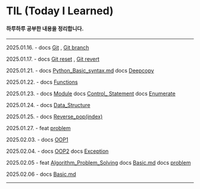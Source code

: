 # TIL (Today I Learned)

#### 하루하루 공부한 내용을 정리합니다.
---
2025.01.16. - docs [Git](/TIL/Git/Git.md) , [Git branch](/TIL/Git/GitBranch.md)

2025.01.17. - docs [Git reset](/TIL/Git/GitReset.md) , [Git revert](/TIL/Git/GitRevert.md)

2025.01.21. - docs [Python_Basic_syntax.md](/TIL/Python/Python_Basic_syntax.md) docs [Deepcopy](/TIL/Python/Deepcopy.md)

2025.01.22. - docs [Functions](/TIL/Python/Functions.md)

2025.01.23. - docs [Module](/TIL/Python/Module.md) docs [Control_ Statement](/TIL/Python/Control_Statement.md)
docs [Enumerate](/TIL/Python/Enumerate.md)

2025.01.24. - docs [Data_Structure](/TIL/Python/Data_Structure.md)

2025.01.25. - docs [Reverse_pop(index)](/TIL/Python/Reverse_pop(index).md)

2025.01.27. - feat [problem](/TIL/Python/problem/)

2025.02.03. - docs [OOP1](/TIL/Python/OOP1.md)

2025.02.04. - docs [OOP2](/TIL/Python/OOP2.md) docs [Exception](/TIL/Python/Exception.md)

2025.02.05 - feat [Algorithm_Problem_Solving](/TIL/Algorithm_Problem_Solving/) docs [Basic.md](/TIL/Algorithm_Problem_Solving/0205/Basic.md) docs [problem](/TIL/Algorithm_Problem_Solving/0205/)

2025.02.06 - docs [Basic.md](/TIL/Algorithm_Problem_Solving/Basic.md)

---
